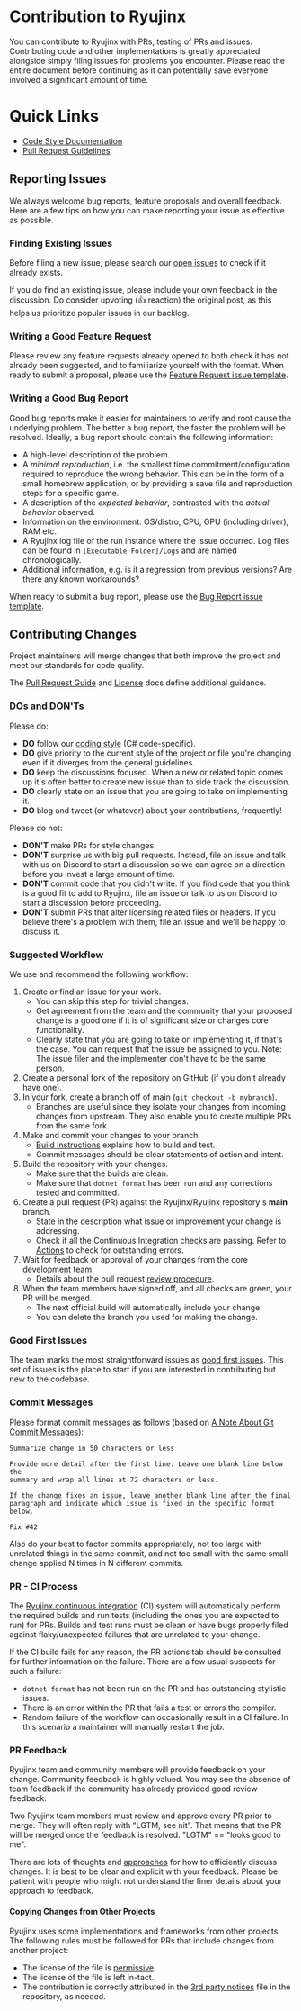 # Contribution to Ryujinx

You can contribute to Ryujinx with PRs, testing of PRs and issues. Contributing code and other implementations is greatly appreciated alongside simply filing issues for problems you encounter.
Please read the entire document before continuing as it can potentially save everyone involved a significant amount of time.

# Quick Links

* [Code Style Documentation](docs/coding-guidelines/coding-style.md)
* [Pull Request Guidelines](docs/workflow/pr-guide.md)

## Reporting Issues

We always welcome bug reports, feature proposals and overall feedback. Here are a few tips on how you can make reporting your issue as effective as possible.

### Finding Existing Issues

Before filing a new issue, please search our [open issues](https://github.com/GreemDev/Ryujinx/issues) to check if it already exists.

If you do find an existing issue, please include your own feedback in the discussion. Do consider upvoting (👍 reaction) the original post, as this helps us prioritize popular issues in our backlog.

### Writing a Good Feature Request

Please review any feature requests already opened to both check it has not already been suggested, and to familiarize yourself with the format. When ready to submit a proposal, please use the [Feature Request issue template](https://github.com/GreemDev/Ryujinx/issues/new?assignees=&labels=&projects=&template=feature_request.yml&title=%5BFeature+Request%5D).

### Writing a Good Bug Report

Good bug reports make it easier for maintainers to verify and root cause the underlying problem. The better a bug report, the faster the problem will be resolved. 
Ideally, a bug report should contain the following information:

* A high-level description of the problem.
* A _minimal reproduction_, i.e. the smallest time commitment/configuration required to reproduce the wrong behavior. This can be in the form of a small homebrew application, or by providing a save file and reproduction steps for a specific game.
* A description of the _expected behavior_, contrasted with the _actual behavior_ observed.
* Information on the environment: OS/distro, CPU, GPU (including driver), RAM etc.
* A Ryujinx log file of the run instance where the issue occurred. Log files can be found in `[Executable Folder]/Logs` and are named chronologically.
* Additional information, e.g. is it a regression from previous versions? Are there any known workarounds?

When ready to submit a bug report, please use the [Bug Report issue template](https://github.com/GreemDev/Ryujinx/issues/new?assignees=&labels=bug&projects=&template=bug_report.yml&title=%5BBug%5D).

## Contributing Changes

Project maintainers will merge changes that both improve the project and meet our standards for code quality.

The [Pull Request Guide](docs/workflow/pr-guide.md) and [License](https://github.com/GreemDev/Ryujinx/blob/master/LICENSE.txt) docs define additional guidance.

### DOs and DON'Ts

Please do:

* **DO** follow our [coding style](docs/coding-guidelines/coding-style.md) (C# code-specific).
* **DO** give priority to the current style of the project or file you're changing even if it diverges from the general guidelines.
* **DO** keep the discussions focused. When a new or related topic comes up
  it's often better to create new issue than to side track the discussion.
* **DO** clearly state on an issue that you are going to take on implementing it.
* **DO** blog and tweet (or whatever) about your contributions, frequently!

Please do not:

* **DON'T** make PRs for style changes.
* **DON'T** surprise us with big pull requests. Instead, file an issue and talk with us on Discord to start
  a discussion so we can agree on a direction before you invest a large amount
  of time.
* **DON'T** commit code that you didn't write. If you find code that you think is a good fit to add to Ryujinx, file an issue or talk to us on Discord to start a discussion before proceeding.
* **DON'T** submit PRs that alter licensing related files or headers. If you believe there's a problem with them, file an issue and we'll be happy to discuss it.

### Suggested Workflow

We use and recommend the following workflow:

1. Create or find an issue for your work.
    - You can skip this step for trivial changes.
    - Get agreement from the team and the community that your proposed change is a good one if it is of significant size or changes core functionality.
    - Clearly state that you are going to take on implementing it, if that's the case. You can request that the issue be assigned to you. Note: The issue filer and the implementer don't have to be the same person.
2. Create a personal fork of the repository on GitHub (if you don't already have one).
3. In your fork, create a branch off of main (`git checkout -b mybranch`).
    - Branches are useful since they isolate your changes from incoming changes from upstream. They also enable you to create multiple PRs from the same fork.
4. Make and commit your changes to your branch.
    - [Build Instructions](https://github.com/GreemDev/Ryujinx#building) explains how to build and test.
    - Commit messages should be clear statements of action and intent.
6. Build the repository with your changes.
    - Make sure that the builds are clean.
    - Make sure that `dotnet format` has been run and any corrections tested and committed.
7. Create a pull request (PR) against the Ryujinx/Ryujinx repository's **main** branch.
    - State in the description what issue or improvement your change is addressing.
    - Check if all the Continuous Integration checks are passing. Refer to [Actions](https://github.com/GreemDev/Ryujinx/actions) to check for outstanding errors.
8. Wait for feedback or approval of your changes from the core development team
    - Details about the pull request [review procedure](docs/workflow/ci/pr-guide.md).
9. When the team members have signed off, and all checks are green, your PR will be merged.
    - The next official build will automatically include your change.
    - You can delete the branch you used for making the change.

### Good First Issues

The team marks the most straightforward issues as [good first issues](https://github.com/GreemDev/Ryujinx/issues?q=is%3Aopen+is%3Aissue+label%3A%22good+first+issue%22). This set of issues is the place to start if you are interested in contributing but new to the codebase.

### Commit Messages

Please format commit messages as follows (based on [A Note About Git Commit Messages](http://tbaggery.com/2008/04/19/a-note-about-git-commit-messages.html)):

```
Summarize change in 50 characters or less

Provide more detail after the first line. Leave one blank line below the
summary and wrap all lines at 72 characters or less.

If the change fixes an issue, leave another blank line after the final
paragraph and indicate which issue is fixed in the specific format
below.

Fix #42
```

Also do your best to factor commits appropriately, not too large with unrelated things in the same commit, and not too small with the same small change applied N times in N different commits.

### PR - CI Process

The [Ryujinx continuous integration](https://github.com/GreemDev/Ryujinx/actions) (CI) system will automatically perform the required builds and run tests (including the ones you are expected to run) for PRs. Builds and test runs must be clean or have bugs properly filed against flaky/unexpected failures that are unrelated to your change.

If the CI build fails for any reason, the PR actions tab should be consulted for further information on the failure. There are a few usual suspects for such a failure:
* `dotnet format` has not been run on the PR and has outstanding stylistic issues.
* There is an error within the PR that fails a test or errors the compiler.
* Random failure of the workflow can occasionally result in a CI failure. In this scenario a maintainer will manually restart the job.

### PR Feedback

Ryujinx team and community members will provide feedback on your change. Community feedback is highly valued. You may see the absence of team feedback if the community has already provided good review feedback.

Two Ryujinx team members must review and approve every PR prior to merge. They will often reply with "LGTM, see nit". That means that the PR will be merged once the feedback is resolved. "LGTM" == "looks good to me".

There are lots of thoughts and [approaches](https://github.com/antlr/antlr4-cpp/blob/master/CONTRIBUTING.md#emoji) for how to efficiently discuss changes. It is best to be clear and explicit with your feedback. Please be patient with people who might not understand the finer details about your approach to feedback.

#### Copying Changes from Other Projects

Ryujinx uses some implementations and frameworks from other projects. The following rules must be followed for PRs that include changes from another project:

- The license of the file is [permissive](https://en.wikipedia.org/wiki/Permissive_free_software_licence).
- The license of the file is left in-tact.
- The contribution is correctly attributed in the [3rd party notices](https://github.com/GreemDev/Ryujinx/blob/master/distribution/legal/THIRDPARTY.md) file in the repository, as needed.

